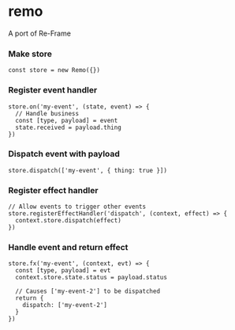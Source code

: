 # remo

A port of Re-Frame

### Make store
```
const store = new Remo({})
```

### Register event handler
```
store.on('my-event', (state, event) => {
  // Handle business
  const [type, payload] = event
  state.received = payload.thing
})
```

### Dispatch event with payload
```
store.dispatch(['my-event', { thing: true }])
```

### Register effect handler
```
// Allow events to trigger other events
store.registerEffectHandler('dispatch', (context, effect) => {
  context.store.dispatch(effect)
})
```

### Handle event and return effect
```
store.fx('my-event', (context, evt) => {
  const [type, payload] = evt
  context.store.state.status = payload.status
  
  // Causes ['my-event-2'] to be dispatched
  return {
    dispatch: ['my-event-2']
  }
})
```
